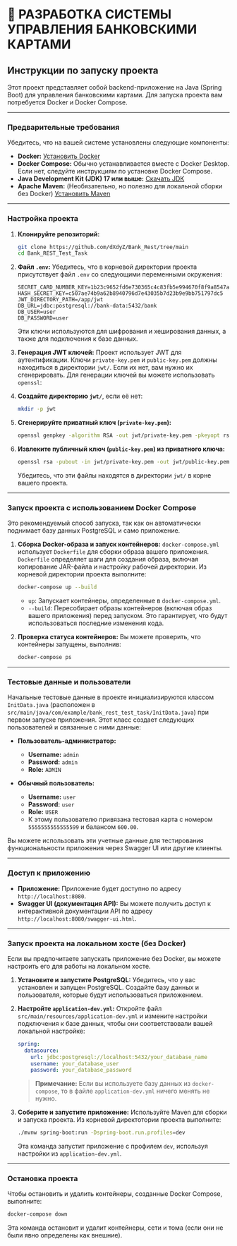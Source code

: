 # 🚀 РАЗРАБОТКА СИСТЕМЫ УПРАВЛЕНИЯ БАНКОВСКИМИ КАРТАМИ

## Инструкции по запуску проекта

Этот проект представляет собой backend-приложение на Java (Spring Boot) для управления банковскими картами. Для запуска проекта вам потребуется Docker и Docker Compose.

---

### **Предварительные требования**

Убедитесь, что на вашей системе установлены следующие компоненты:

*   **Docker:** [Установить Docker](https://docs.docker.com/get-docker/)
*   **Docker Compose:** Обычно устанавливается вместе с Docker Desktop. Если нет, следуйте инструкциям по установке Docker Compose.
*   **Java Development Kit (JDK) 17 или выше:** [Скачать JDK](https://www.oracle.com/java/technologies/downloads/)
*   **Apache Maven:** (Необязательно, но полезно для локальной сборки без Docker) [Установить Maven](https://maven.apache.org/install.html)

---

### **Настройка проекта**

1.  **Клонируйте репозиторий:**
    ```bash
    git clone https://github.com/dXdyZ/Bank_Rest/tree/main
    cd Bank_REST_Test_Task
    ```

2.  **Файл `.env`:**
    Убедитесь, что в корневой директории проекта присутствует файл `.env` со следующими переменными окружения:

    ```
    SECRET_CARD_NUMBER_KEY=1b23c9652fd6e730365c4c83fb5e994670f8f9a8547a22c5c7dd01981bafbb57
    HASH_SECRET_KEY=c507ae74b9a62b8940796d7e43035b7d23b9e9bb751797dc5
    JWT_DIRECTORY_PATH=/app/jwt
    DB_URL=jdbc:postgresql://bank-data:5432/bank
    DB_USER=user
    DB_PASSWORD=user
    ```
    Эти ключи используются для шифрования и хеширования данных, а также для подключения к базе данных.

3.  **Генерация JWT ключей:**
    Проект использует JWT для аутентификации. Ключи `private-key.pem` и `public-key.pem` должны находиться в директории `jwt/`. Если их нет, вам нужно их сгенерировать. Для генерации ключей вы можете использовать `openssl`:

1.  **Создайте директорию `jwt/`**, если её нет:
    ```bash
    mkdir -p jwt
    ```

2.  **Сгенерируйте приватный ключ (`private-key.pem`):**
    ```bash
    openssl genpkey -algorithm RSA -out jwt/private-key.pem -pkeyopt rsa_keygen_bits:2048
    ```

3.  **Извлеките публичный ключ (`public-key.pem`) из приватного ключа:**
    ```bash
    openssl rsa -pubout -in jwt/private-key.pem -out jwt/public-key.pem
    ```

    Убедитесь, что эти файлы находятся в директории `jwt/` в корне вашего проекта.

---

### **Запуск проекта с использованием Docker Compose**

Это рекомендуемый способ запуска, так как он автоматически поднимает базу данных PostgreSQL и само приложение.

1. **Сборка Docker-образа и запуск контейнеров:**
    `docker-compose.yml` использует `Dockerfile` для сборки образа вашего приложения. `Dockerfile` определяет шаги для создания образа, включая копирование JAR-файла и настройку рабочей директории.
    Из корневой директории проекта выполните:
    ```bash
    docker-compose up --build
    ```
    *   `up`: Запускает контейнеры, определенные в `docker-compose.yml`.
    *   `--build`: Пересобирает образы контейнеров (включая образ вашего приложения) перед запуском. Это гарантирует, что будут использоваться последние изменения кода.

2. **Проверка статуса контейнеров:**
    Вы можете проверить, что контейнеры запущены, выполнив:
    ```bash
    docker-compose ps
    ```
---

### **Тестовые данные и пользователи**

Начальные тестовые данные в проекте инициализируются классом `InitData.java` (расположен в `src/main/java/com/example/bank_rest_test_task/InitData.java`) при первом запуске приложения. Этот класс создает следующих пользователей и связанные с ними данные:

*   **Пользователь-администратор:**
    *   **Username:** `admin`
    *   **Password:** `admin`
    *   **Role:** `ADMIN`

*   **Обычный пользователь:**
    *   **Username:** `user`
    *   **Password:** `user`
    *   **Role:** `USER`
    *   К этому пользователю привязана тестовая карта с номером `5555555555555599` и балансом `600.00`.

Вы можете использовать эти учетные данные для тестирования функциональности приложения через Swagger UI или другие клиенты.

---

### **Доступ к приложению**

*   **Приложение:** Приложение будет доступно по адресу `http://localhost:8080`.
*   **Swagger UI (документация API):** Вы можете получить доступ к интерактивной документации API по адресу `http://localhost:8080/swagger-ui.html`.

---

### **Запуск проекта на локальном хосте (без Docker)**

Если вы предпочитаете запускать приложение без Docker, вы можете настроить его для работы на локальном хосте.

1.  **Установите и запустите PostgreSQL:**
    Убедитесь, что у вас установлен и запущен PostgreSQL. Создайте базу данных и пользователя, которые будут использоваться приложением.

2.  **Настройте `application-dev.yml`:**
    Откройте файл `src/main/resources/application-dev.yml` и измените настройки подключения к базе данных, чтобы они соответствовали вашей локальной настройке:
    ```yml
    spring:
      datasource:
        url: jdbc:postgresql://localhost:5432/your_database_name
        username: your_database_user
        password: your_database_password
    ```
    > **Примечание:** Если вы используете базу данных из `docker-compose`, то в файле `application-dev.yml` ничего менять не нужно.

3.  **Соберите и запустите приложение:**
    Используйте Maven для сборки и запуска проекта. Из корневой директотории проекта выполните:
    ```bash
    ./mvnw spring-boot:run -Dspring-boot.run.profiles=dev
    ```
    Эта команда запустит приложение с профилем `dev`, используя настройки из `application-dev.yml`.

---

### **Остановка проекта**

Чтобы остановить и удалить контейнеры, созданные Docker Compose, выполните:

```bash
docker-compose down
```
Эта команда остановит и удалит контейнеры, сети и тома (если они не были явно определены как внешние).
